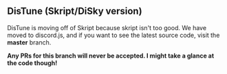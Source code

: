 ## DisTune (Skript/DiSky version)

DisTune is moving off of Skript because skript isn't too good. We have moved to discord.js, and if you want to see the latest source code, visit the **master** branch.

**Any PRs for this branch will never be accepted. I might take a glance at the code though!**
